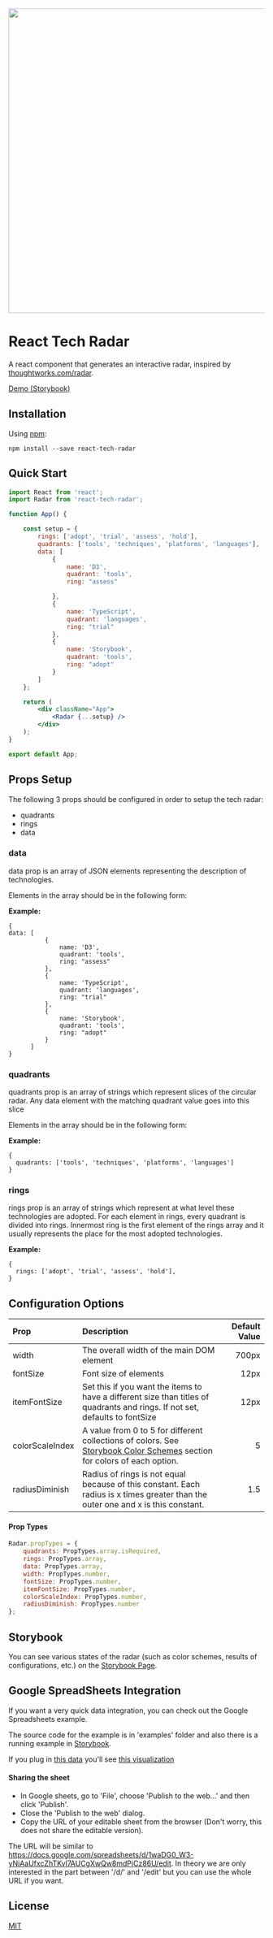 
<img width="600px" src="https://raw.githubusercontent.com/omerg/react-tech-radar/master/screenshots/Screenshot_1.png">

# React Tech Radar

A react component that generates an interactive radar, inspired by [thoughtworks.com/radar](http://thoughtworks.com/radar).

[Demo (Storybook)](https://react-tech-radar.netlify.app/?path=/docs/radar--docs)

## Installation

Using [npm](https://www.npmjs.com/):

    npm install --save react-tech-radar

## Quick Start

```jsx
import React from 'react';
import Radar from 'react-tech-radar';

function App() {

    const setup = {
        rings: ['adopt', 'trial', 'assess', 'hold'],
        quadrants: ['tools', 'techniques', 'platforms', 'languages'],
        data: [
            {
                name: 'D3',
                quadrant: 'tools',
                ring: "assess"

            },
            {
                name: 'TypeScript',
                quadrant: 'languages',
                ring: "trial"
            },
            {
                name: 'Storybook',
                quadrant: 'tools',
                ring: "adopt"
            }
        ]
    };

    return (
        <div className="App">
            <Radar {...setup} />
        </div>
    );
}

export default App;
```

## Props Setup

The following 3 props should be configured in order to setup the tech radar:

 - quadrants
 - rings
 - data

### data

data prop is an array of JSON elements representing the description of technologies.

Elements in the array should be in the following form:

__Example:__
```json5
{
data: [
          {
              name: 'D3',
              quadrant: 'tools',
              ring: "assess"
          },
          {
              name: 'TypeScript',
              quadrant: 'languages',
              ring: "trial"
          },
          {
              name: 'Storybook',
              quadrant: 'tools',
              ring: "adopt"
          }
      ]
}
```

### quadrants

quadrants prop is an array of strings which represent slices of the circular radar. 
Any data element with the matching quadrant value goes into this slice

Elements in the array should be in the following form:

__Example:__
```json5
{
  quadrants: ['tools', 'techniques', 'platforms', 'languages']
}
```

### rings

rings prop is an array of strings which represent at what level these technologies are adopted.
For each element in rings, every quadrant is divided into rings. Innermost ring is the first element of the rings array and 
it usually represents the place for the most adopted technologies.

__Example:__
```json5
{
  rings: ['adopt', 'trial', 'assess', 'hold'],
}
```

## Configuration Options

| Prop         | Description    | Default Value |
| :---         |     :---      |          ---: |
| width     | The overall width of the main DOM element       | 700px      |
| fontSize     | Font size of elements       | 12px      |
| itemFontSize     | Set this if you want the items to have a different size than titles of quadrants and rings. If not set, defaults to fontSize       | 12px      |
| colorScaleIndex     | A value from 0 to 5 for different collections of colors. See [Storybook Color Schemes](https://react-tech-radar.netlify.com/?path=/story/color-schemes--with-1) section for colors of each option.      |5      |
| radiusDiminish     | Radius of rings is not equal because of this constant. Each radius is x times greater than the outer one and x is this constant.      | 1.5      |

#### Prop Types

```jsx
Radar.propTypes = {
    quadrants: PropTypes.array.isRequired,
    rings: PropTypes.array,
    data: PropTypes.array,
    width: PropTypes.number,
    fontSize: PropTypes.number,
    itemFontSize: PropTypes.number,
    colorScaleIndex: PropTypes.number,
    radiusDiminish: PropTypes.number
};
```

## Storybook

You can see various states of the radar (such as color schemes, results of configurations, etc.) on the [Storybook Page](https://react-tech-radar.netlify.com).

## Google SpreadSheets Integration

If you want a very quick data integration, you can check out the Google Spreadsheets example.

The source code for the example is in 'examples' folder and also there is a running example in [Storybook](https://react-tech-radar.netlify.com).

If you plug in [this data](https://docs.google.com/spreadsheets/d/1XkfUX8auztSkMoHwBEraDjHZgx7NEH59OyUZH-0IQGw/edit) you'll see [this visualization](https://react-tech-radar.netlify.com/?path=/story/basics--with-data-from-google-spreadsheet)

#### Sharing the sheet

 - In Google sheets, go to 'File', choose 'Publish to the web...' and then click 'Publish'.
 - Close the 'Publish to the web' dialog.
 - Copy the URL of your editable sheet from the browser (Don't worry, this does not share the editable version).

The URL will be similar to https://docs.google.com/spreadsheets/d/1waDG0_W3-yNiAaUfxcZhTKvl7AUCgXwQw8mdPjCz86U/edit. In theory we are only interested in the part between '/d/' and '/edit' but you can use the whole URL if you want.
## License

[MIT](./LICENSE)
